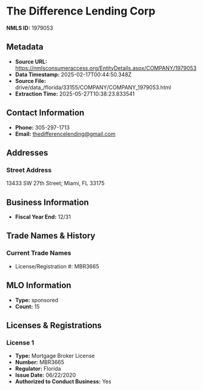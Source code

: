# The Difference Lending Corp

**NMLS ID:** 1979053

## Metadata
- **Source URL:** https://nmlsconsumeraccess.org/EntityDetails.aspx/COMPANY/1979053
- **Data Timestamp:** 2025-02-17T00:44:50.348Z
- **Source File:** drive/data_/florida/33155/COMPANY/COMPANY_1979053.html
- **Extraction Time:** 2025-05-27T10:38:23.833541

## Contact Information
- **Phone:** 305-297-1713
- **Email:** thedifferencelending@gmail.com

## Addresses
### Street Address
13433 SW 27th Street; Miami, FL 33175

## Business Information
- **Fiscal Year End:** 12/31

## Trade Names & History
### Current Trade Names
- License/Registration #: MBR3665

## MLO Information
- **Type:** sponsored
- **Count:** 15

## Licenses & Registrations

### License 1
- **Type:** Mortgage Broker License
- **Number:** MBR3665
- **Regulator:** Florida
- **Issue Date:** 06/22/2020
- **Authorized to Conduct Business:** Yes

